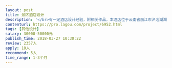 ```yaml
---                
layout: post       
title: 景区酒店设计           
description: '</br>有一定酒店设计经验，附相关作品，本酒店位于云南省丽江市泸沽湖湖畔，湖景房需装饰装修，楼体为木质结构。</br>'     
contenturl: https://pro.lagou.com/project/6952.html      
tags: [其他设计]            
salary: 30000-50000元          
publish_time: 2018-03-27 10:30:22         
review: 2357人                   
apply: 10人                   
recommend: 5人                   
time_range: 1-3个月              
---                 
```

